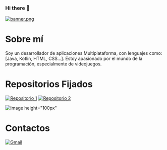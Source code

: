 ### Hi there 👋
[![banner.png](https://i.postimg.cc/5yxBZgGF/banner.png)](https://postimg.cc/WFHqZGs2)

# Sobre mí

Soy un desarrollador de aplicaciones Multiplataforma, con lenguajes como: [Java, Kotlin, HTML, CSS...]. Estoy apasionado por el mundo de la programación, especialmente de videojuegos.

# Repositorios Fijados
[![Repositorio 1](https://img.shields.io/badge/Repositorio%201-%234AACC5?style=for-the-badge&logo=github&logoColor=white)](https://github.com/DeLaKruz/AhorcadoGrafico) 
[![Repositorio 2](https://img.shields.io/badge/Repositorio%202-%234AACC5?style=for-the-badge&logo=github&logoColor=white)](https://github.com/DeLaKruz/PMDM_YDLCGB)

![Image](https://i.postimg.cc/7ZLXJJG3/Captura-de-pantalla-2023-10-04-234026.jpg)
height="100px"


# Contactos
[![Gmail](https://img.shields.io/badge/Gmail-D14836?style=for-the-badge&logo=gmail&logoColor=white)](mailto:yerayg466@gmail.com)

